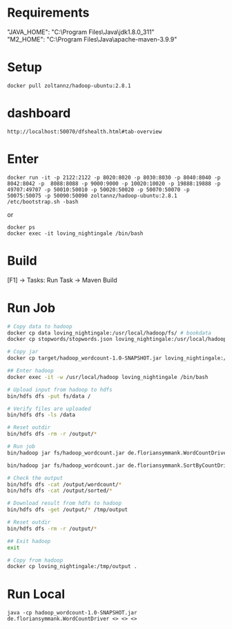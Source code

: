 # Requirements
"JAVA_HOME": "C:\\Program Files\\Java\\jdk1.8.0_311"  
"M2_HOME": "C:\\Program Files\\Java\\apache-maven-3.9.9"  

# Setup
`docker pull zoltannz/hadoop-ubuntu:2.8.1`  

# dashboard
`http://localhost:50070/dfshealth.html#tab-overview`

# Enter
```
docker run -it -p 2122:2122 -p 8020:8020 -p 8030:8030 -p 8040:8040 -p 8042:8042 -p  8088:8088 -p 9000:9000 -p 10020:10020 -p 19888:19888 -p 49707:49707 -p 50010:50010 -p 50020:50020 -p 50070:50070 -p 50075:50075 -p 50090:50090 zoltannz/hadoop-ubuntu:2.8.1 /etc/bootstrap.sh -bash
```  

or  

```
docker ps
docker exec -it loving_nightingale /bin/bash
```

# Build
[F1] -> Tasks: Run Task -> Maven Build

# Run Job
``` bash
# Copy data to hadoop
docker cp data loving_nightingale:/usr/local/hadoop/fs/ # bookdata
docker cp stopwords/stopwords.json loving_nightingale:/usr/local/hadoop/fs/data/ # stopwords

# Copy jar
docker cp target/hadoop_wordcount-1.0-SNAPSHOT.jar loving_nightingale:/usr/local/hadoop/fs/hadoop_wordcount.jar

## Enter hadoop
docker exec -it -w /usr/local/hadoop loving_nightingale /bin/bash

# Upload input from hadoop to hdfs
bin/hdfs dfs -put fs/data /

# Verify files are uploaded
bin/hdfs dfs -ls /data

# Reset outdir
bin/hdfs dfs -rm -r /output/*

# Run job
bin/hadoop jar fs/hadoop_wordcount.jar de.floriansymmank.WordCountDriver /data/Test/test.txt /output/wordcount /data/stopwords.json # first job: wordcount

bin/hadoop jar fs/hadoop_wordcount.jar de.floriansymmank.SortByCountDriver /output/wordcount/part-r-00000 /output/sorted # second job: sort by count

# Check the output
bin/hdfs dfs -cat /output/wordcount/*
bin/hdfs dfs -cat /output/sorted/*

# Download result from hdfs to hadoop
bin/hdfs dfs -get /output/* /tmp/output

# Reset outdir
bin/hdfs dfs -rm -r /output/*

## Exit hadoop
exit

# Copy from hadoop
docker cp loving_nightingale:/tmp/output .
```

# Run Local
`java -cp hadoop_wordcount-1.0-SNAPSHOT.jar de.floriansymmank.WordCountDriver <> <> <>`
